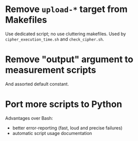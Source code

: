 # Remove `upload-*` target from Makefiles

Use dedicated script; no use cluttering makefiles. Used by
`cipher_execution_time.sh` and `check_cipher.sh`.

# Remove "output" argument to measurement scripts

And assorted default constant.

# Port more scripts to Python

Advantages over Bash:

- better error-reporting (fast, loud and precise failures)
- automatic script usage documentation

